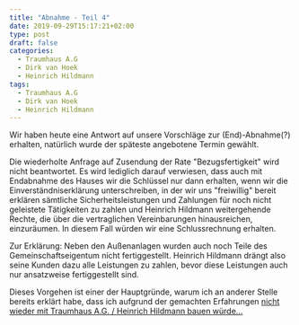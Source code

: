 ```yaml
---
title: "Abnahme - Teil 4"
date: 2019-09-29T15:17:21+02:00
type: post
draft: false
categories:
  - Traumhaus A.G
  - Dirk van Hoek
  - Heinrich Hildmann
tags:
  - Traumhaus A.G
  - Dirk van Hoek
  - Heinrich Hildmann
---
```


Wir haben heute eine Antwort auf unsere Vorschläge zur (End)-Abnahme(?) erhalten, natürlich wurde der späteste angebotene Termin gewählt.

Die wiederholte Anfrage auf Zusendung der Rate "Bezugsfertigkeit" wird nicht beantwortet. Es wird lediglich darauf verwiesen, dass auch mit Endabnahme des Hauses wir die Schlüssel nur dann erhalten, wenn wir die Einverständniserklärung unterschreiben, in der wir uns "freiwillig" bereit erklären sämtliche Sicherheitsleistungen und Zahlungen für noch nicht geleistete Tätigkeiten zu zahlen und Heinrich Hildmann weitergehende Rechte, die über die vertraglichen Vereinbarungen hinausreichen, einzuräumen. In diesem Fall würden wir eine Schlussrechnung erhalten.

Zur Erklärung: Neben den Außenanlagen wurden auch noch Teile des Gemeinschaftseigentum nicht fertiggestellt. Heinrich Hildmann drängt also seine Kunden dazu alle Leistungen zu zahlen, bevor diese Leistungen auch nur ansatzweise fertiggestellt sind.

Dieses Vorgehen ist einer der Hauptgründe, warum ich an anderer Stelle bereits erklärt habe, dass ich aufgrund der gemachten Erfahrungen [nicht wieder mit Traumhaus A.G. / Heinrich Hildmann bauen würde...](https://hausbau.miriundandi.de/posts/2019-08-28-erklaerung/)